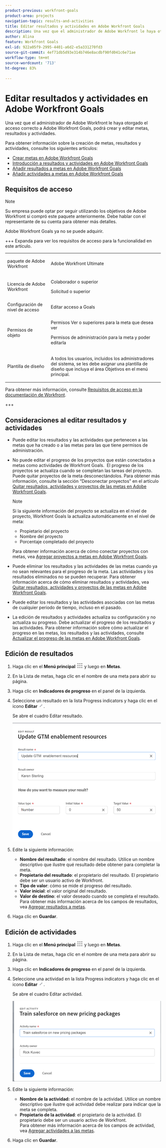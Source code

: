 ```yaml
---
product-previous: workfront-goals
product-area: projects
navigation-topic: results-and-activities
title: Editar resultados y actividades en Adobe Workfront Goals
description: Una vez que el administrador de Adobe Workfront le haya otorgado el acceso correcto a Adobe Workfront Goals, podrá crear y editar metas, resultados y actividades.
author: Alina
feature: Workfront Goals
exl-id: 922a05f9-2995-4401-a6d2-e5a331270fd3
source-git-commit: 4ef71db5d93e314b746e8acdbf90fd041c6e71ae
workflow-type: tm+mt
source-wordcount: '713'
ht-degree: 83%

---
```


# Editar resultados y actividades en Adobe Workfront Goals

Una vez que el administrador de Adobe Workfront le haya otorgado el acceso correcto a Adobe Workfront Goals, podrá crear y editar metas, resultados y actividades.

Para obtener información sobre la creación de metas, resultados y actividades, consulte los siguientes artículos:

* [Crear metas en Adobe Workfront Goals](../../workfront-goals/goal-management/create-goals.md)
* [Introducción a resultados y actividades en Adobe Workfront Goals](../../workfront-goals/results-and-activities/get-started-with-results-and-activities.md)
* [Añadir resultados a metas en Adobe Workfront Goals](../../workfront-goals/results-and-activities/add-results-to-goals.md)
* [Añadir actividades a metas en Adobe Workfront Goals](../../workfront-goals/results-and-activities/add-activities-to-goals.md)

## Requisitos de acceso

>[!NOTE]
>
>Su empresa puede optar por seguir utilizando los objetivos de Adobe Workfront si compró este paquete anteriormente. Debe hablar con el representante de su cuenta para obtener más detalles.
>
>Adobe Workfront Goals ya no se puede adquirir.

+++ Expanda para ver los requisitos de acceso para la funcionalidad en este artículo. 

<table style="table-layout:auto">
<col>
</col>
<col>
</col>
<tbody>
 <tr>
  <td> <p>paquete de Adobe Workfront</p> </td> 
   <td> 
   <p>Adobe Workfront Ultimate</p>
   </td> 
  </tr>
 <tr>
 <td role="rowheader">Licencia de Adobe Workfront</td>
 <td>
 <p>Colaborador o superior</p>
<p>Solicitud o superior</p></td>
 </tr>
  <tr>
 <td role="rowheader">Configuración de nivel de acceso</td>
 <td> <p>Editar acceso a Goals</p> </td>
 </tr>
 <tr data-mc-conditions="">
 <td role="rowheader">Permisos de objeto</td>
 <td>
  <div>
  <p>Permisos Ver o superiores para la meta que desea ver</p>
  <p>Permisos de administración para la meta y poder editarla</p>
  </div> </td>
 </tr>
<tr>
   <td role="rowheader"><p>Plantilla de diseño</p></td>
   <td> <p>A todos los usuarios, incluidos los administradores del sistema, se les debe asignar una plantilla de diseño que incluya el área Objetivos en el menú principal. </p>  
</td>
  </tr>
</tbody>
</table>

Para obtener más información, consulte [Requisitos de acceso en la documentación de Workfront](/help/quicksilver/administration-and-setup/add-users/access-levels-and-object-permissions/access-level-requirements-in-documentation.md).

+++

<!--Old:
<table style="table-layout:auto">
<col>
</col>
<col>
</col>
<tbody>
 <tr> 
   <td role="rowheader">Adobe Workfront plan*</td> 
   <td> 
   <p>For the new plan and license structure:
  <ul><li>An Ultimate plan </li></ul>
   </p>
<p>For the current plan and license structure: 
<ul><li> A Pro or higher </li>
  <li>An Adobe Workfront Goals license in addition to a Workfront license.</li></ul></p>
   </td> 
  </tr>
 <tr>
 <td role="rowheader">Adobe Workfront license*</td>
 <td>
 <p>New license: Contributor or higher</p>
 Or
 <p>Current license: Request or higher</p> <p>For more information, see <a href="../../administration-and-setup/add-users/access-levels-and-object-permissions/wf-licenses.md" class="MCXref xref">Adobe Workfront licenses overview</a>.</p> </td>
 </tr>
 <tr>
 <td role="rowheader">Product*</td>
 <td>
 <p> New product requirement, one of the following: </p>
<ul>
<li>A Select or Prime Adobe Workfront plan and an additional Adobe Workfront Goals license.</li>
<li>An Ultimate Workfront plan which includes Workfront Goals by default. </li></ul>
 <p>Or</p>
 <p>Current product requirement: A Workfront plan and an additional license for Adobe Workfront Goals. </p> <p>For information, see <a href="../../workfront-goals/goal-management/access-needed-for-wf-goals.md" class="MCXref xref">Requirements to use Workfront Goals</a>. </p> </td>
 </tr>
 <tr>
 <td role="rowheader"><p>Access level</p></td>
 <td> <p>Edit access to Goals</p> </td>
 </tr>
 <tr data-mc-conditions="">
 <td role="rowheader">Object permissions</td>
 <td>
  <div>
  <p>View or higher permissions to the goal to view it</p>
  <p>Manage permissions to the goal to edit it</p>
  <p>For information about sharing goals, see <a href="../../workfront-goals/workfront-goals-settings/share-a-goal.md" class="MCXref xref">Share a goal in Workfront Goals</a>. </p>
  </div> </td>
 </tr>
 <tr>
   <td role="rowheader"><p>Layout template</p></td>
   <td> <p>All users, including Workfront administrators,  must be assigned a layout template that includes the Goals area in the Main Menu. </p>  
</td>
  </tr>
</tbody>
</table>-->

## Consideraciones al editar resultados y actividades

<!--
According to Vazgen, access levels will add more considerations.)
-->

* Puede editar los resultados y las actividades que pertenecen a las metas que ha creado o a las metas para las que tiene permisos de administración.
* No puede editar el progreso de los proyectos que están conectados a metas como actividades de Workfront Goals.  El progreso de los proyectos se actualiza cuando se completan las tareas del proyecto. Puede quitar proyectos de la meta desconectándolos. Para obtener más información, consulte la sección “Desconectar proyectos” en el artículo [Quitar resultados, actividades y proyectos de las metas en Adobe Workfront Goals](../../workfront-goals/results-and-activities/remove-results-activities-from-goals.md).

  >[!NOTE]
  >
  >Si la siguiente información del proyecto se actualiza en el nivel de proyecto, Workfront Goals la actualiza automáticamente en el nivel de meta:
  >
  >   
  >   
  >   * Propietario del proyecto
  >   * Nombre del proyecto
  >   * Porcentaje completado del proyecto
  >   
  >   
  >Para obtener información acerca de cómo conectar proyectos con metas, vea [Agregar proyectos a metas en Adobe Workfront Goals](../../workfront-goals/results-and-activities/connect-projects-to-goals-overview.md).

* Puede eliminar los resultados y las actividades de las metas cuando ya no sean relevantes para el progreso de la meta. Las actividades y los resultados eliminados no se pueden recuperar. Para obtener información acerca de cómo eliminar resultados y actividades, vea [Quitar resultados, actividades y proyectos de las metas en Adobe Workfront Goals](../../workfront-goals/results-and-activities/remove-results-activities-from-goals.md).
* Puede editar los resultados y las actividades asociadas con las metas de cualquier periodo de tiempo, incluso en el pasado.
* La edición de resultados y actividades actualiza su configuración y no actualiza su progreso. Debe actualizar el progreso de los resultados y las actividades. Para obtener información sobre cómo actualizar el progreso en las metas, los resultados y las actividades, consulte [Actualizar el progreso de las metas en Adobe Workfront Goals](../../workfront-goals/goal-review-and-workfront-goals-sections/check-in-goals.md).

## Edición de resultados

<!--
Editing results differs depending on which environment you use.

### Edit results in the Production environment

1. Go to the goal for which you want to edit a result and click the goal name to open the **Goal Details** panel.
1. Click **Results**.
1. Click the **gear icon** ![Gear icon](assets/settings-gear-icon.png) to the right of the result you want to edit.

   ![Results gear icon](assets/results-gear-icon-options-350x85.png)

1. Click **Edit** to edit the following information:

   | Field |Description|
   |---|---|
   | Name |The name of the result. |
   | Owner |The owner of result.  |
   | Value |How you measure the progress of the result. |
   | Initial |The original value of the result. |
   | Target |The desired value when the result is completed. |

1. Click **Save**.
-->


1. Haga clic en el **Menú principal** ![icono del Menú principal](assets/main-menu-icon.png) y luego en **Metas**.
1. En la Lista de metas, haga clic en el nombre de una meta para abrir su página.
1. Haga clic en **Indicadores de progreso** en el panel de la izquierda.
1. Seleccione un resultado en la lista Progress indicators y haga clic en el icono **Editar** ![Editar icono](assets/edit-icon.png).

   Se abre el cuadro Editar resultado.

   ![Editar cuadro de resultados](assets/edit-result-box-unshimmed.png)

1. Edite la siguiente información:
   * **Nombre del resultado**: el nombre del resultado. Utilice un nombre descriptivo que ilustre qué resultado debe obtener para completar la meta.
   * **Propietario del resultado**: el propietario del resultado. El propietario debe ser un usuario activo de Workfront.
   * **Tipo de valor**: cómo se mide el progreso del resultado.
   * **Valor inicial**: el valor original del resultado.
   * **Valor de destino**: el valor deseado cuando se completa el resultado.
Para obtener más información acerca de los campos de resultados, vea [Agregar resultados a metas](../results-and-activities/add-results-to-goals.md).
1. Haga clic en **Guardar**.

## Edición de actividades

<!--
Editing activities differs depending on which environment you use.

### Edit activities in the Production environment

>[!TIP]
>
>You cannot edit the Activity Type after you saved an activity on a goal.

1. Go to the goal for which you want to edit an activity and click the goal name to open the **Goal Details** panel.
1. Click **Activities**.
1. Click the **gear icon** ![Gear icon](assets/settings-gear-icon.png) to the right of the activity you want to edit .

   ![Activities gear icon](assets/activities-gear-icon-options-350x84.png)

1. Click **Edit** to edit the following information:

   | Field |Description |
   |---|---|
   | Name |The name of the activity. |
   | Owner |The owner of activity.  |

1. Click **Save**.
-->

1. Haga clic en el **Menú principal** ![icono del Menú principal](assets/main-menu-icon.png) y luego en **Metas**.
1. En la Lista de metas, haga clic en el nombre de una meta para abrir su página.
1. Haga clic en **Indicadores de progreso** en el panel de la izquierda.
1. Seleccione una actividad en la lista Progress indicators y haga clic en el icono **Editar** ![Editar icono](assets/edit-icon.png).

   Se abre el cuadro Editar actividad.

   ![Editar cuadro de actividades](assets/edit-activity-box-unshimmed.png)

1. Edite la siguiente información:
   * **Nombre de la actividad:** el nombre de la actividad. Utilice un nombre descriptivo que ilustre qué actividad debe realizar para indicar que la meta se completa.
   * **Propietario de la actividad**: el propietario de la actividad. El propietario debe ser un usuario activo de Workfront.\
     Para obtener más información acerca de los campos de actividad, vea [Agregar actividades a las metas](../results-and-activities/add-activities-to-goals.md).
1. Haga clic en **Guardar**.


